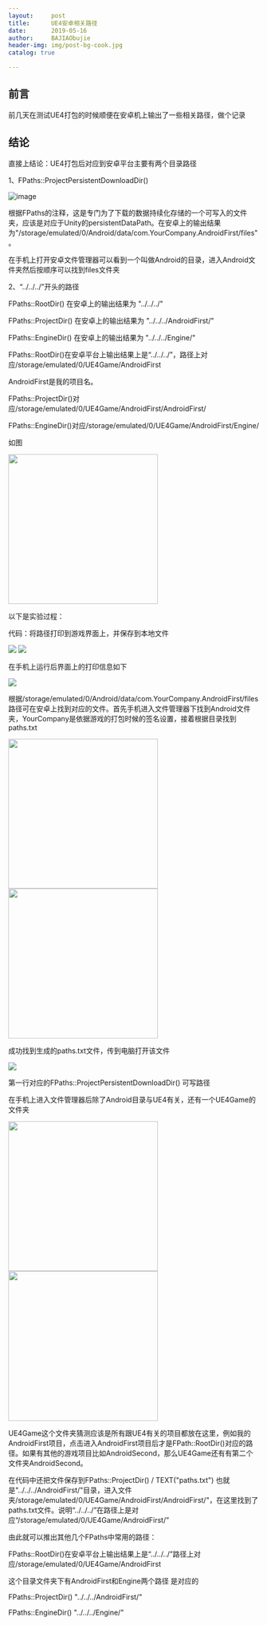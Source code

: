 ```yaml
---
layout:     post
title:      UE4安卓相关路径
date:       2019-05-16
author:     BAJIAObujie
header-img: img/post-bg-cook.jpg
catalog: true

---
```


## 前言

前几天在测试UE4打包的时候顺便在安卓机上输出了一些相关路径，做个记录

## 结论

直接上结论：UE4打包后对应到安卓平台主要有两个目录路径

1、FPaths::ProjectPersistentDownloadDir()

![image](https://raw.githubusercontent.com/BAJIAObujie/BAJIAObujie.github.io/master/img/UE4AndroidPath/1.jpg)

根据FPaths的注释，这是专门为了下载的数据持续化存储的一个可写入的文件夹，应该是对应于Unity的persistentDataPath。在安卓上的输出结果为"/storage/emulated/0/Android/data/com.YourCompany.AndroidFirst/files"。

在手机上打开安卓文件管理器可以看到一个叫做Android的目录，进入Android文件夹然后按顺序可以找到files文件夹

2、“../../../”开头的路径

FPaths::RootDir() 在安卓上的输出结果为 "../../../"

FPaths::ProjectDir() 在安卓上的输出结果为 "../../../AndroidFirst/"

FPaths::EngineDir() 在安卓上的输出结果为 "../../../Engine/"



FPaths::RootDir()在安卓平台上输出结果上是“../../../”，路径上对应/storage/emulated/0/UE4Game/AndroidFirst

AndroidFirst是我的项目名。

FPaths::ProjectDir()对应/storage/emulated/0/UE4Game/AndroidFirst/AndroidFirst/

FPaths::EngineDir()对应/storage/emulated/0/UE4Game/AndroidFirst/Engine/

如图



<img src="https://raw.githubusercontent.com/BAJIAObujie/BAJIAObujie.github.io/master/img/UE4AndroidPath/2.jpg" width="300px" />

以下是实验过程：

代码：将路径打印到游戏界面上，并保存到本地文件

<img src="https://raw.githubusercontent.com/BAJIAObujie/BAJIAObujie.github.io/master/img/UE4AndroidPath/3.jpg"/>

<img src="https://raw.githubusercontent.com/BAJIAObujie/BAJIAObujie.github.io/master/img/UE4AndroidPath/4.jpg"/>

在手机上运行后界面上的打印信息如下

<img src="https://raw.githubusercontent.com/BAJIAObujie/BAJIAObujie.github.io/master/img/UE4AndroidPath/5.jpg"/>

根据/storage/emulated/0/Android/data/com.YourCompany.AndroidFirst/files路径可在安卓上找到对应的文件。首先手机进入文件管理器下找到Android文件夹，YourCompany是依据游戏的打包时候的签名设置，接着根据目录找到paths.txt

<img src="https://raw.githubusercontent.com/BAJIAObujie/BAJIAObujie.github.io/master/img/UE4AndroidPath/6.jpg" width="300px" />

<img src="https://raw.githubusercontent.com/BAJIAObujie/BAJIAObujie.github.io/master/img/UE4AndroidPath/7.jpg" width="300px" />

成功找到生成的paths.txt文件，传到电脑打开该文件

<img src="https://raw.githubusercontent.com/BAJIAObujie/BAJIAObujie.github.io/master/img/UE4AndroidPath/8.jpg"/>

第一行对应的FPaths::ProjectPersistentDownloadDir() 可写路径



在手机上进入文件管理器后除了Android目录与UE4有关，还有一个UE4Game的文件夹

<img src="https://raw.githubusercontent.com/BAJIAObujie/BAJIAObujie.github.io/master/img/UE4AndroidPath/9.jpg" width="300px" />

<img src="https://raw.githubusercontent.com/BAJIAObujie/BAJIAObujie.github.io/master/img/UE4AndroidPath/10.jpg" width="300px" />

UE4Game这个文件夹猜测应该是所有跟UE4有关的项目都放在这里，例如我的AndroidFirst项目，点击进入AndroidFirst项目后才是FPath::RootDir()对应的路径。如果有其他的游戏项目比如AndroidSecond，那么UE4Game还有有第二个文件夹AndroidSecond。

在代码中还把文件保存到FPaths::ProjectDir() / TEXT("paths.txt") 也就是"../../../AndroidFirst/"目录，进入文件夹/storage/emulated/0/UE4Game/AndroidFirst/AndroidFirst/"，在这里找到了paths.txt文件。说明“../../../”在路径上是对应“/storage/emulated/0/UE4Game/AndroidFirst/”

由此就可以推出其他几个FPaths中常用的路径：

FPaths::RootDir()在安卓平台上输出结果上是“../../../”路径上对应/storage/emulated/0/UE4Game/AndroidFirst

这个目录文件夹下有AndroidFirst和Engine两个路径 是对应的

FPaths::ProjectDir() "../../../AndroidFirst/"

FPaths::EngineDir() "../../../Engine/"